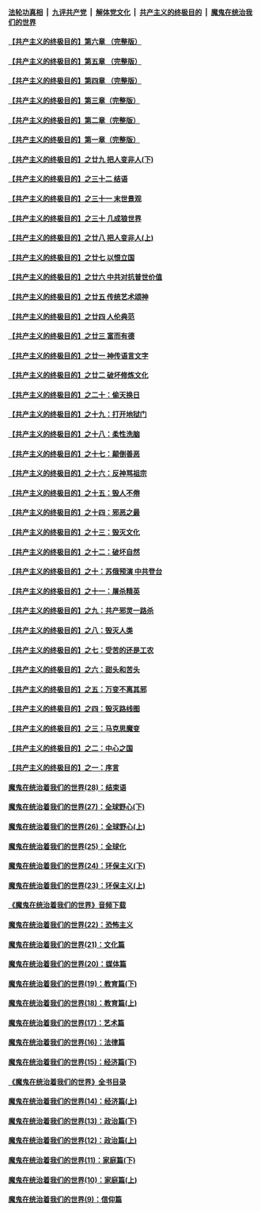 

####  [法轮功真相](../../../../basic/blob/master/README.md?t=06222102) &nbsp;|&nbsp; [九评共产党](../../../../9ping.md/blob/master/README.md?t=06222102) &nbsp;|&nbsp; [解体党文化](../../../../jtdwh.md/blob/master/README.md?t=06222102)  &nbsp;|&nbsp; [共产主义的终极目的](../../../../gczydzjmd.md/blob/master/README.md?t=06222102) &nbsp;|&nbsp; [魔鬼在统治我们的世界](../../../../mgztzwmdsj.md/blob/master/README.md?t=06222102) 

#### [【共产主义的终极目的】第六章 （完整版）](../pages/nsc422/n11428913.md?t=06222102) 

#### [【共产主义的终极目的】第五章 （完整版）](../pages/nsc422/n11428912.md?t=06222102) 

#### [【共产主义的终极目的】第四章 （完整版）](../pages/nsc422/n11428907.md?t=06222102) 

#### [【共产主义的终极目的】第三章（完整版）](../pages/nsc422/n11428848.md?t=06222102) 

#### [【共产主义的终极目的】第二章（完整版）](../pages/nsc422/n11428831.md?t=06222102) 

#### [【共产主义的终极目的】第一章（完整版）](../pages/nsc422/n11417651.md?t=06222102) 

#### [【共产主义的终极目的】之廿九 把人变非人(下)](../pages/nsc422/n11344140.md?t=06222102) 

#### [【共产主义的终极目的】之三十二 结语](../pages/nsc422/n11360535.md?t=06222102) 

#### [【共产主义的终极目的】之三十一 末世景观](../pages/nsc422/n11351129.md?t=06222102) 

#### [【共产主义的终极目的】之三十 几成狼世界](../pages/nsc422/n11348280.md?t=06222102) 

#### [【共产主义的终极目的】之廿八 把人变非人(上)](../pages/nsc422/n11340492.md?t=06222102) 

#### [【共产主义的终极目的】之廿七 以恨立国](../pages/nsc422/n11336944.md?t=06222102) 

#### [【共产主义的终极目的】之廿六 中共对抗普世价值](../pages/nsc422/n11324785.md?t=06222102) 

#### [【共产主义的终极目的】之廿五 传统艺术颂神](../pages/nsc422/n11296396.md?t=06222102) 

#### [【共产主义的终极目的】之廿四 人伦典范](../pages/nsc422/n11296397.md?t=06222102) 

#### [【共产主义的终极目的】之廿三 富而有德](../pages/nsc422/n11283598.md?t=06222102) 

#### [【共产主义的终极目的】之廿一 神传语言文字](../pages/nsc422/n11263265.md?t=06222102) 

#### [【共产主义的终极目的】之廿二 破坏修炼文化](../pages/nsc422/n11245728.md?t=06222102) 

#### [【共产主义的终极目的】之二十：偷天换日](../pages/nsc422/n11238846.md?t=06222102) 

#### [【共产主义的终极目的】之十九：打开地狱门](../pages/nsc422/n11206376.md?t=06222102) 

#### [【共产主义的终极目的】之十八：柔性洗脑](../pages/nsc422/n11199994.md?t=06222102) 

#### [【共产主义的终极目的】之十七：颠倒善恶](../pages/nsc422/n11179782.md?t=06222102) 

#### [【共产主义的终极目的】之十六：反神骂祖宗](../pages/nsc422/n11166798.md?t=06222102) 

#### [【共产主义的终极目的】之十五：毁人不倦](../pages/nsc422/n11166792.md?t=06222102) 

#### [【共产主义的终极目的】之十四：邪恶之最](../pages/nsc422/n11150249.md?t=06222102) 

#### [【共产主义的终极目的】之十三：毁灭文化](../pages/nsc422/n11135227.md?t=06222102) 

#### [【共产主义的终极目的】之十二：破坏自然](../pages/nsc422/n11135214.md?t=06222102) 

#### [【共产主义的终极目的】之十：苏俄预演 中共登台](../pages/nsc422/n11118424.md?t=06222102) 

#### [【共产主义的终极目的】之十一：屠杀精英](../pages/nsc422/n11118442.md?t=06222102) 

#### [【共产主义的终极目的】之九：共产邪灵一路杀](../pages/nsc422/n11114139.md?t=06222102) 

#### [【共产主义的终极目的】之八：毁灭人类](../pages/nsc422/n11108503.md?t=06222102) 

#### [【共产主义的终极目的】之七：受苦的还是工农](../pages/nsc422/n11101809.md?t=06222102) 

#### [【共产主义的终极目的】之六：甜头和苦头](../pages/nsc422/n11096971.md?t=06222102) 

#### [【共产主义的终极目的】之五：万变不离其邪](../pages/nsc422/n11091285.md?t=06222102) 

#### [【共产主义的终极目的】之四：毁灭路线图](../pages/nsc422/n11086284.md?t=06222102) 

#### [【共产主义的终极目的】之三：马克思魔变](../pages/nsc422/n11061941.md?t=06222102) 

#### [【共产主义的终极目的】之二：中心之国](../pages/nsc422/n11047728.md?t=06222102) 

#### [【共产主义的终极目的】之一：序言](../pages/nsc422/n11086077.md?t=06222102) 

#### [魔鬼在统治着我们的世界(28)：结束语](../pages/nsc422/n10936246.md?t=06222102) 

#### [魔鬼在统治着我们的世界(27)：全球野心(下)](../pages/nsc422/n10928319.md?t=06222102) 

#### [魔鬼在统治着我们的世界(26)：全球野心(上)](../pages/nsc422/n10900318.md?t=06222102) 

#### [魔鬼在统治着我们的世界(25)：全球化](../pages/nsc422/n10788205.md?t=06222102) 

#### [魔鬼在统治着我们的世界(24)：环保主义(下)](../pages/nsc422/n10695307.md?t=06222102) 

#### [魔鬼在统治着我们的世界(23)：环保主义(上)](../pages/nsc422/n10688613.md?t=06222102) 

#### [《魔鬼在统治着我们的世界》音频下载](../pages/nsc422/n10635553.md?t=06222102) 

#### [魔鬼在统治着我们的世界(22)：恐怖主义](../pages/nsc422/n10614727.md?t=06222102) 

#### [魔鬼在统治着我们的世界(21)：文化篇](../pages/nsc422/n10597706.md?t=06222102) 

#### [魔鬼在统治着我们的世界(20)：媒体篇](../pages/nsc422/n10586579.md?t=06222102) 

#### [魔鬼在统治着我们的世界(19)：教育篇(下)](../pages/nsc422/n10564808.md?t=06222102) 

#### [魔鬼在统治着我们的世界(18)：教育篇(上)](../pages/nsc422/n10526970.md?t=06222102) 

#### [魔鬼在统治着我们的世界(17)：艺术篇](../pages/nsc422/n10499093.md?t=06222102) 

#### [魔鬼在统治着我们的世界(16)：法律篇](../pages/nsc422/n10485969.md?t=06222102) 

#### [魔鬼在统治着我们的世界(15)：经济篇(下)](../pages/nsc422/n10469975.md?t=06222102) 

#### [《魔鬼在统治着我们的世界》全书目录](../pages/nsc422/n10464261.md?t=06222102) 

#### [魔鬼在统治着我们的世界(14)：经济篇(上)](../pages/nsc422/n10457370.md?t=06222102) 

#### [魔鬼在统治着我们的世界(13)：政治篇(下)](../pages/nsc422/n10448270.md?t=06222102) 

#### [魔鬼在统治着我们的世界(12)：政治篇(上)](../pages/nsc422/n10444576.md?t=06222102) 

#### [魔鬼在统治着我们的世界(11)：家庭篇(下)](../pages/nsc422/n10440961.md?t=06222102) 

#### [魔鬼在统治着我们的世界(10)：家庭篇(上)](../pages/nsc422/n10435448.md?t=06222102) 

#### [魔鬼在统治着我们的世界(9)：信仰篇](../pages/nsc422/n10432159.md?t=06222102) 

